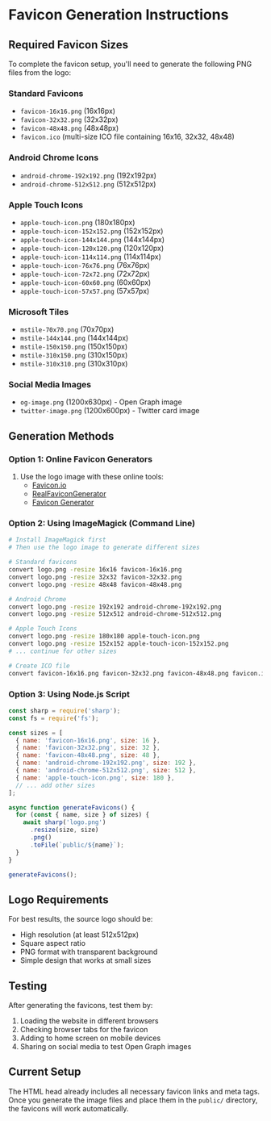 # Favicon Generation Instructions

## Required Favicon Sizes

To complete the favicon setup, you'll need to generate the following PNG files from the logo:

### Standard Favicons
- `favicon-16x16.png` (16x16px)
- `favicon-32x32.png` (32x32px) 
- `favicon-48x48.png` (48x48px)
- `favicon.ico` (multi-size ICO file containing 16x16, 32x32, 48x48)

### Android Chrome Icons
- `android-chrome-192x192.png` (192x192px)
- `android-chrome-512x512.png` (512x512px)

### Apple Touch Icons
- `apple-touch-icon.png` (180x180px)
- `apple-touch-icon-152x152.png` (152x152px)
- `apple-touch-icon-144x144.png` (144x144px)
- `apple-touch-icon-120x120.png` (120x120px)
- `apple-touch-icon-114x114.png` (114x114px)
- `apple-touch-icon-76x76.png` (76x76px)
- `apple-touch-icon-72x72.png` (72x72px)
- `apple-touch-icon-60x60.png` (60x60px)
- `apple-touch-icon-57x57.png` (57x57px)

### Microsoft Tiles
- `mstile-70x70.png` (70x70px)
- `mstile-144x144.png` (144x144px)
- `mstile-150x150.png` (150x150px)
- `mstile-310x150.png` (310x150px)
- `mstile-310x310.png` (310x310px)

### Social Media Images
- `og-image.png` (1200x630px) - Open Graph image
- `twitter-image.png` (1200x600px) - Twitter card image

## Generation Methods

### Option 1: Online Favicon Generators
1. Use the logo image with these online tools:
   - [Favicon.io](https://favicon.io/)
   - [RealFaviconGenerator](https://realfavicongenerator.net/)
   - [Favicon Generator](https://www.favicon-generator.org/)

### Option 2: Using ImageMagick (Command Line)
```bash
# Install ImageMagick first
# Then use the logo image to generate different sizes

# Standard favicons
convert logo.png -resize 16x16 favicon-16x16.png
convert logo.png -resize 32x32 favicon-32x32.png
convert logo.png -resize 48x48 favicon-48x48.png

# Android Chrome
convert logo.png -resize 192x192 android-chrome-192x192.png
convert logo.png -resize 512x512 android-chrome-512x512.png

# Apple Touch Icons
convert logo.png -resize 180x180 apple-touch-icon.png
convert logo.png -resize 152x152 apple-touch-icon-152x152.png
# ... continue for other sizes

# Create ICO file
convert favicon-16x16.png favicon-32x32.png favicon-48x48.png favicon.ico
```

### Option 3: Using Node.js Script
```javascript
const sharp = require('sharp');
const fs = require('fs');

const sizes = [
  { name: 'favicon-16x16.png', size: 16 },
  { name: 'favicon-32x32.png', size: 32 },
  { name: 'favicon-48x48.png', size: 48 },
  { name: 'android-chrome-192x192.png', size: 192 },
  { name: 'android-chrome-512x512.png', size: 512 },
  { name: 'apple-touch-icon.png', size: 180 },
  // ... add other sizes
];

async function generateFavicons() {
  for (const { name, size } of sizes) {
    await sharp('logo.png')
      .resize(size, size)
      .png()
      .toFile(`public/${name}`);
  }
}

generateFavicons();
```

## Logo Requirements

For best results, the source logo should be:
- High resolution (at least 512x512px)
- Square aspect ratio
- PNG format with transparent background
- Simple design that works at small sizes

## Testing

After generating the favicons, test them by:
1. Loading the website in different browsers
2. Checking browser tabs for the favicon
3. Adding to home screen on mobile devices
4. Sharing on social media to test Open Graph images

## Current Setup

The HTML head already includes all necessary favicon links and meta tags. Once you generate the image files and place them in the `public/` directory, the favicons will work automatically.